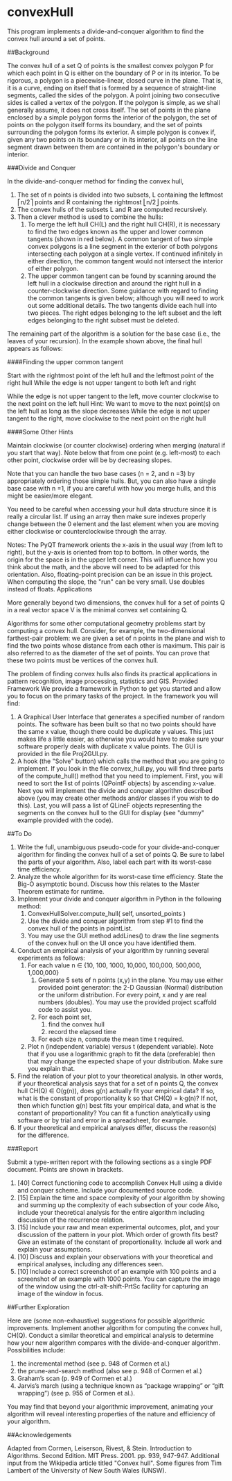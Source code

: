 # convexHull
This program implements a divide-and-conquer algorithm to find the convex hull around a set of points.

##Background

The convex hull of a set Q of points is the smallest convex polygon P for which each point in Q is either on the boundary of P or in its interior. To be rigorous, a polygon is a piecewise-linear, closed curve in the plane. That is, it is a curve, ending on itself that is formed by a sequence of straight-line segments, called the sides of the polygon. A point joining two consecutive sides is called a vertex of the polygon. If the polygon is simple, as we shall generally assume, it does not cross itself. The set of points in the plane enclosed by a simple polygon forms the interior of the polygon, the set of points on the polygon itself forms its boundary, and the set of points surrounding the polygon forms its exterior. A simple polygon is convex if, given any two points on its boundary or in its interior, all points on the line segment drawn between them are contained in the polygon's boundary or interior.
 
###Divide and Conquer

In the divide-and-conquer method for finding the convex hull,

   1. The set of n points is divided into two subsets, L containing the leftmost ⎡n/2⎤ points and R containing the rightmost ⎣n/2⎦ points.
   2. The convex hulls of the subsets L and R are computed recursively.
   3. Then a clever method is used to combine the hulls:
      1. To merge the left hull CH(L) and the right hull CH(R), it is necessary to find the two edges known as the upper and lower common tangents (shown in red below). A common tangent of two simple convex polygons is a line segment in the exterior of both polygons intersecting each polygon at a single vertex. If continued infinitely in either direction, the common tangent would not intersect the interior of either polygon.
      2. The upper common tangent can be found by scanning around the left hull in a clockwise direction and around the right hull in a counter-clockwise direction. Some guidance with regard to finding the common tangents is given below; although you will need to work out some additional details. The two tangents divide each hull into two pieces. The right edges belonging to the left subset and the left edges belonging to the right subset must be deleted.

The remaining part of the algorithm is a solution for the base case (i.e., the leaves of your recursion). In the example shown above, the final hull appears as follows:

####Finding the upper common tangent

Start with the rightmost point of the left hull and the leftmost point of the right hull
While the edge is not upper tangent to both left and right

While the edge is not upper tangent to the left, move counter clockwise to the next point on the left hull
Hint: We want to move to the next point(s) on the left hull as long as the slope decreases 
While the edge is not upper tangent to the right, move clockwise to the next point on the right hull

####Some Other Hints

Maintain clockwise (or counter clockwise) ordering when merging (natural if you start that way). Note below that from one point (e.g. left-most) to each other point, clockwise order will be by decreasing slopes.

Note that you can handle the two base cases (n = 2, and n =3) by appropriately ordering those simple hulls. But, you can also have a single base case with n =1, if you are careful with how you merge hulls, and this might be easier/more elegant.

You need to be careful when accessing your hull data structure since it is really a circular list. If using an array then make sure indexes properly change between the 0 element and the last element when you are moving either clockwise or counterclockwise through the array.

Notes: The PyQT framework orients the x-axis in the usual way (from left to right), but the y-axis is oriented from top to bottom. In other words, the origin for the space is in the upper left corner. This will influence how you think about the math, and the above will need to be adapted for this orientation. Also, floating-point precision can be an issue in this project. When computing the slope, the "run" can be very small. Use doubles instead of floats.
Applications

More generally beyond two dimensions, the convex hull for a set of points Q in a real vector space V is the minimal convex set containing Q.

Algorithms for some other computational geometry problems start by computing a convex hull. Consider, for example, the two-dimensional farthest-pair problem: we are given a set of n points in the plane and wish to find the two points whose distance from each other is maximum. This pair is also referred to as the diameter of the set of points. You can prove that these two points must be vertices of the convex hull.

The problem of finding convex hulls also finds its practical applications in pattern recognition, image processing, statistics and GIS.
Provided Framework
We provide a framework in Python to get you started and allow you to focus on the primary tasks of the project. In the framework you will find:

   1. A Graphical User Interface that generates a specified number of random points. The software has been built so that no two points should have the same x value, though there could be duplicate y values. This just makes life a little easier, as otherwise you would have to make sure your software properly deals with duplicate x value points. The GUI is provided in the file Proj2GUI.py.
   2. A hook (the "Solve" button) which calls the method that you are going to implement. If you look in the file convex_hull.py, you will find three parts of the compute_hull() method that you need to implement. First, you will need to sort the list of points (QPointF objects) by ascending x-value. Next you will implement the divide and conquer algorithm described above (you may create other methods and/or classes if you wish to do this). Last, you will pass a list of QLineF objects representing the segments on the convex hull to the GUI for display (see "dummy" example provided with the code).

##To Do

   1. Write the full, unambiguous pseudo-code for your divide-and-conquer algorithm for finding the convex hull of a set of points Q. Be sure to label the parts of your algorithm. Also, label each part with its worst-case time efficiency.
   2. Analyze the whole algorithm for its worst-case time efficiency. State the Big-O asymptotic bound. Discuss how this relates to the Master Theorem estimate for runtime.
   3. Implement your divide and conquer algorithm in Python in the following method:
        1. ConvexHullSolver.compute_hull( self, unsorted_points )
        2. Use the divide and conquer algorithm from step #1 to find the convex hull of the points in pointList.
        3. You may use the GUI method addLines() to draw the line segments of the convex hull on the UI once you have identified them.
   4. Conduct an empirical analysis of your algorithm by running several experiments as follows:
        1. For each value n ∈ {10, 100, 1000, 10,000, 100,000, 500,000, 1,000,000}
            1. Generate 5 sets of n points (x,y) in the plane. You may use either provided point generator: the 2-D Gaussian (Normal) distribution or the uniform distribution. For every point, x and y are real numbers (doubles). You may use the provided project scaffold code to assist you.
            2. For each point set,
                1. find the convex hull
                2. record the elapsed time
            3. For each size n, compute the mean time t required.
        2. Plot n (independent variable) versus t (dependent variable). Note that if you use a logarithmic graph to fit the data (preferable) then that may change the expected shape of your distribution. Make sure you explain that.
   5.  Find the relation of your plot to your theoretical analysis. In other words, if your theoretical analysis says that for a set of n points Q, the convex hull CH(Q) ∈ O(g(n)), does g(n) actually fit your empirical data? If so, what is the constant of proportionality k so that CH(Q) = k·g(n)? If not, then which function g(n) best fits your empirical data, and what is the constant of proportionality? You can fit a function analytically using software or by trial and error in a spreadsheet, for example.
   6.  If your theoretical and empirical analyses differ, discuss the reason(s) for the difference.

###Report

Submit a type-written report with the following sections as a single PDF document. Points are shown in brackets.

   1. [40] Correct functioning code to accomplish Convex Hull using a divide and conquer scheme. Include your documented source code.
   2. [15] Explain the time and space complexity of your algorithm by showing and summing up the complexity of each subsection of your code Also, include your theoretical analysis for the entire algorithm including discussion of the recurrence relation.
   3. [15] Include your raw and mean experimental outcomes, plot, and your discussion of the pattern in your plot. Which order of growth fits best? Give an estimate of the constant of proportionality. Include all work and explain your assumptions.
   4. [10] Discuss and explain your observations with your theoretical and empirical analyses, including any differences seen.
   5. [10] Include a correct screenshot of an example with 100 points and a screenshot of an example with 1000 points. You can capture the image of the window using the ctrl-alt-shift-PrtSc facility for capturing an image of the window in focus.

##Further Exploration

Here are (some non-exhaustive) suggestions for possible algorithmic improvements. Implement another algorithm for computing the convex hull, CH(Q). Conduct a similar theoretical and empirical analysis to determine how your new algorithm compares with the divide-and-conquer algorithm. Possibilities include:

   1. the incremental method (see p. 948 of Cormen et al.)
   2. the prune-and-search method (also see p. 948 of Cormen et al.)
   3. Graham’s scan (p. 949 of Cormen et al.)
   4. Jarvis’s march (using a technique known as “package wrapping” or “gift wrapping”) (see p. 955 of Cormen et al.).

You may find that beyond your algorithmic improvement, animating your algorithm will reveal interesting properties of the nature and efficiency of your algorithm.

##Acknowledgements

Adapted from Cormen, Leiserson, Rivest, & Stein. Introduction to Algorithms. Second Edition. MIT Press. 2001. pp. 939, 947-947. Additional input from the Wikipedia article titled "Convex hull". Some figures from Tim Lambert of the University of New South Wales (UNSW). 